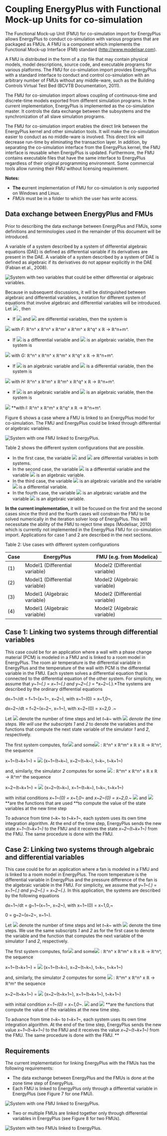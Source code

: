 # Coupling EnergyPlus with Functional Mock-up Units for co-simulation

The Functional Mock-up Unit (FMU) for co-simulation import for EnergyPlus allows EnergyPlus to conduct co-simulation with various programs that are packaged as FMUs. A FMU is a component which implements the Functional Mock-up Interface (FMI) standard (http://www.modelisar.com).

A FMU is distributed in the form of a zip file that may contain physical models, model descriptions, source code, and executable programs for various platforms. The FMU for co-simulation import provides EnergyPlus with a standard interface to conduct and control co-simulation with an arbitrary number of FMUs without any middle-ware, such as the Building Controls Virtual Test Bed (BCVTB Documentation, 2011).

The FMU for co-simulation import allows coupling of continuous-time and discrete-time models exported from different simulation programs. In the current implementation, EnergyPlus is implemented as the co-simulation master. It controls the data exchange between the subsystems and the synchronization of all slave simulation programs.

The FMU for co-simulation import enables the direct link between the EnergyPlus kernel and other simulation tools. It will make the co-simulation easier to conduct as no middle-ware is involved. This direct link will decrease run-time by eliminating the transaction layer. In addition, by separating the co-simulation interface from the EnergyPlus kernel, the FMU interface is reusable when EnergyPlus is updated. Furthermore, the FMU contains executable files that have the same interface to EnergyPlus regardless of their original programming environment. Some commercial tools allow running their FMU without licensing requirement.

**Notes:**

- **The c**urrent implementation of FMU for co-simulation is only supported on Windows and Linux.
- *FMUs* must be in a folder to which the user has *write* access.

## Data exchange between EnergyPlus and FMUs

Prior to describing the data exchange between EnergyPlus and FMUs, some definitions and terminologies used in the remainder of this document will be introduced.

A variable of a system described by a system of differential algebraic equations (DAE) is defined as differential variable if its derivatives are present in the DAE. A variable of a system described by a system of DAE is defined as algebraic if its derivatives do not appear explicitly in the DAE (Fabian et al., 2008).

![System with two variables that could be either differential or algebraic variables.](media/system-with-two-variables.png)

Because in subsequent discussions, it will be distinguished between algebraic and differential variables, a notation for different system of equations that involve algebraic and differential variables will be introduced. Let ![](media/image11.png) , then

- If ![](media/image12.png) and ![](media/image13.png)  are differential variables, then the system is

![](media/image14.png)  with *F*: ℝ^n^ x ℝ^n^ x ℝ^m^ x ℝ^m^ x ℝ^q^ x ℝ → ℝ^n+m^.

- If ![](media/image15.png) is a differential variable and ![](media/image16.png)  is an algebraic variable, then the system is

![](media/image17.png)  with *G:* ℝ^n^ x ℝ^n^ x ℝ^m^ x ℝ^q^ x ℝ → ℝ^n+m^.

- If ![](media/image18.png)  is an algebraic variable and ![](media/image19.png)  is a differential variable, then the system is

![](media/image20.png)  with *H:* ℝ^n^ x ℝ^m^ x ℝ^m^ x ℝ^q^ x ℝ → ℝ^n+m^.

- If ![](media/image21.png)  is an algebraic variable and ![](media/image22.png)  is an algebraic variable, then the system is

![](media/image23.png)  **with *I:* ℝ^n^ x ℝ^m^ x ℝ^q^ x ℝ → ℝ^n+m^.

Figure 6 shows a case where a FMU is linked to an EnergyPlus model for co-simulation. The FMU and EnergyPlus could be linked through differential or algebraic variables.

![System with one FMU linked to EnergyPlus.](media/system-with-one-fmu-linked-to-energyplus.png)

Table 2 shows the different system configurations that are possible.

- In the first case, the variable ![](media/image25.png)  and ![](media/image26.png)  are differential variables in both systems.
- In the second case, the variable ![](media/image27.png)  is a differential variable and the variable ![](media/image28.png)  is an algebraic variable.
- In the third case, the variable ![](media/image29.png)  is an algebraic variable and the variable ![](media/image30.png)  is a differential variable.
- In the fourth case, the variable ![](media/image31.png)  is an algebraic variable and the variable ![](media/image32.png) is an algebraic variable.

**In the current implementation,** it will be focused on the first and the second cases since the third and the fourth cases will constrain the FMU to be solved numerically in the iteration solver loop of EnergyPlus. This will necessitate the ability of the FMU to reject time steps (Modelisar, 2010) which is currently not implemented in the EnergyPlus FMU for co-simulation import. Applications for case 1 and 2 are described in the next sections.

Table 2: Use cases with different system configurations

Case |EnergyPlus|FMU (e.g. from Modelica)
-----|----------|------------------------
(1)|Model1 (Differential variable)|Model2 (Differential variable)
(2)|Model1 (Differential variable)|Model2 (Algebraic variable)
(3)|Model1 (Algebraic variable)|Model2 (Differential variable)
(4)|Model1 (Algebraic variable)|Model2 (Algebraic variable)

## Case 1: Linking two systems through differential variables

This case could be for an application where a wall with a phase change material (PCM) is modeled in a FMU and is linked to a room model in EnergyPlus. The room air temperature is the differential variable in EnergyPlus and the temperature of the wall with PCM is the differential variable in the FMU. Each system solves a differential equation that is connected to the differential equation of the other system. For simplicity, we assume that *y~1~(.)* = *x~1~(.) and y~2~(.)* = *x~2~(.).*The systems are described by the ordinary differential equations

dx~1~/dt = f~1~(x~1~, x~2~), with x~1~(0) = x~1,0~,

dx~2~/dt = f~2~(x~2~, x~1~), with x~2~(0) = x~2,0 .~

Let ![](media/image33.png)  denote the number of time steps and let *t~k~* with *![](media/image34.png)  denote the time steps. We will use the subscripts 1* and *2* to denote the variables and the functions that compute the next state variable of the simulator *1* and *2*, respectively.

The first system computes, for![](media/image35.png) and some![](media/image36.png) : ℝ^n^ x ℝ^m^ x ℝ x ℝ → ℝ^n^, the sequence

x~1~(t~k+1~) = ![](media/image37.png) (x~1~(t~k~), x~2~(t~k~), t~k~, t~k+1~)

and, similarly, the simulator *2* computes for some ![](media/image38.png) : ℝ^m^ x ℝ^n^ x ℝ x ℝ → ℝ^m^ the sequence

x~2~(t~k+1~) = ![](media/image39.png) (x~2~(t~k~), x~1~(t~k~), t~k~, t~k+1~)

with initial conditions *x~1~(0) = x~1,0~* and *x~2~(0) = x~2,0.~* ![](media/image40.png)  and ![](media/image41.png)  **are the functions that are used **to compute the value of the state variables at the new time step

To advance from time *t~k~* to *t~k+1~*, each system uses its own time integration algorithm. At the end of the time step, EnergyPlus sends the new state *x~1~(t~k+1~)* to the FMU and it receives the state *x~2~(t~k+1~)* from the FMU. The same procedure is done with the FMU.

## Case 2: Linking two systems through algebraic and differential variables

This case could be for an application where a fan is modeled in a FMU and is linked to a room model in EnergyPlus. The room temperature is the differential variable in EnergyPlus and the pressure difference of the fan is the algebraic variable in the FMU. For simplicity, we assume that *y~1~(.)* = *x~1~(.) and y~2~(.)* = *x~2~(.).* In this application, the systems are described by the following equations

dx~1~/dt = g~1~(x~1~, x~2~), with x~1~(0) = x~1,0,~

0 = g~2~(x~2~, x~1~).

Let ![](media/image42.png)  denote the number of time steps and let *t~k~* with ![](media/image43.png)  denote the time steps. We use the same subscripts *1* and *2* as for the first case to denote the variable and the function that computes the next variable of the simulator *1* and *2*, respectively.

The first system computes, for![](media/image44.png) and some![](media/image45.png) : ℝ^n^ x ℝ^m^ x ℝ x ℝ → ℝ^n^, the sequence

x~1~(t~k+1~) = ![](media/image46.png) (x~1~(t~k~), x~2~(t~k~), t~k~, t~k+1~)

and, similarly, the simulator *2* computes for some ![](media/image47.png) : ℝ^m^ x ℝ^n^ x ℝ → ℝ^m^ the sequence

x~2~(t~k+1~) = ![](media/image48.png) (x~2~(t~k+1~), x~1~(t~k+1~), t~k+1~)

with initial condition *x~1~(0) = x~1,0~*. ![](media/image49.png) and ![](media/image50.png)  **are the functions that compute the value of the variables at the new time step.

To advance from time *t~k~* to *t~k+1~*, each system uses its own time integration algorithm. At the end of the time step, EnergyPlus sends the new value *x~1~(t~k+1~)* to the FMU and it receives the value *x~2~(t~k+1~)* from the FMU. The same procedure is done with the FMU. **

## Requirements

The current implementation for linking EnergyPlus with the FMUs has the following requirements:

- The data exchange between EnergyPlus and the FMUs is done at the zone time step of EnergyPlus.
- Each FMU is linked to EnergyPlus only through a differential variable in EnergyPlus (see Figure 7 for one FMU).

![System with one FMU linked to EnergyPlus.](media/system-with-one-fmu-linked-to-energyplus.png)

- Two or multiple FMUs are linked together only through differential variables in EnergyPlus (see Figure 8 for two FMUs).

![System with two FMUs linked to EnergyPlus.](media/system-with-two-fmus-linked-to-energyplus.png)

